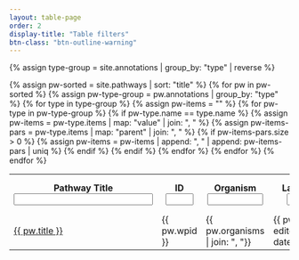 ```yaml
---
layout: table-page
order: 2
display-title: "Table filters"
btn-class: "btn-outline-warning"
---
```


{% assign type-group = site.annotations | group_by: "type" | reverse %}
<div class="table-responsive-sm">
<table  class="table table-sm" id="myTable">
  <col style="width:500px" />
  <col style="width:75px" />
  <col style="width:auto" />
  <col style="width:120px" />
  <th>Pathway Title
  <!-- NOTE: SORT IS TOO SLOW FOR FULL TABLE -->
  <span id="sortable" onclick="sortTable(0)" title="Sort by title" style="color: #666;"><i class="fa fa-sort"></i></span>
  <br /><input type="text" id="0" style="width:250px;" onkeyup="filterTable()"></th>
  <th>ID
  <span id="sortable" onclick="sortTable(1)" title="Sort by ID" style="color: #666;"><i class="fa fa-sort"></i></span>
  <br /><input type="text" id="1" style="width:50px;" onkeyup="filterTable()"></th>
  <th>Organism
  <span id="sortable" onclick="sortTable(2)" title="Sort by organism" style="color: #666;"><i class="fa fa-sort"></i></span>
  <br /><input type="text" id="2" style="width:100px;" onkeyup="filterTable()"></th>
  <th>Last Edited
  <span id="sortable" onclick="sortTable(3)" title="Sort by last edited date" style="color: #666;"><i class="fa fa-sort"></i></span>
  <br /><input type="text" id="3" style="width:70px;" onkeyup="filterTable()"></th>
  <th>Communities
  <span id="sortable" onclick="sortTable(4)" title="Sort by communities" style="color: #666;"><i class="fa fa-sort"></i></span>
  <br /><input type="text" id="4" style="width:100px;" onkeyup="filterTable()"></th>
  <th>Pathway Terms
  <span id="sortable" onclick="sortTable(5)" title="Sort by pathway ontology terms" style="color: #666;"><i class="fa fa-sort"></i></span>
  <br /><input type="text" id="5" style="width:100px;" onkeyup="filterTable()"></th>
  <th>Disease Terms
  <span id="sortable" onclick="sortTable(6)" title="Sort by disease ontology terms" style="color: #666;"><i class="fa fa-sort"></i></span>
  <br /><input type="text" id="6" style="width:100px;" onkeyup="filterTable()"></th>
  <th>Cell Types
  <span id="sortable" onclick="sortTable(7)" title="Sort by cell type ontology terms" style="color: #666;"><i class="fa fa-sort"></i></span>
  <br /><input type="text" id="7" style="width:100px;" onkeyup="filterTable()"></th>
  {% assign pw-sorted = site.pathways | sort: "title" %}
  {% for pw in pw-sorted %}
  {% assign pw-type-group = pw.annotations | group_by: "type" %}
  <tr>
    <td title="{{ pw.title }}" style="overflow: hidden; max-height: 50px; white-space: nowrap; text-overflow: ellipsis;">
      <a href="{{ pw.url }}">{{ pw.title }}</a>
    </td>
    <td>{{ pw.wpid }}</td>
    <td title="{{ pw.organisms | join: ", "}}">{{ pw.organisms | join: ", "}}</td>
    <td>{{ pw.last-edited | date_to_string}}</td>
    <td title="{{ pw.communities | join: ", "}}">{{ pw.communities | join: ", "}}</td>
    {% for type in type-group %}  
      {% assign pw-items = "" %}
      {% for pw-type in pw-type-group %}
        {% if pw-type.name == type.name %}
          {% assign pw-items = pw-type.items | map: "value" | join: ", " %}
          {% assign pw-items-pars = pw-type.items | map: "parent" | join: ", " %}
          {% if pw-items-pars.size > 0 %}
            {% assign pw-items = pw-items | append: ", " | append: pw-items-pars | uniq %}
          {% endif %}
        {% endif %}
      {% endfor %}
      <td title="{{ pw-items }}">
      <div style="overflow: hidden; max-height: 50px; white-space: nowrap; text-overflow: ellipsis;">
      {{ pw-items }}
      </div>
      </td>
    {% endfor %}
  </tr>
  {% endfor %}
</table>
</div>

<script>
// Declare one-time variables
var table = document.getElementById("myTable");
var tr = table.getElementsByTagName("tr");
var sortSpans = document.getElementsByClassName("fa-sort");
countVisibleRows()

function showhideSort(spans, state){
  for (var i=0; i< spans.length; i++){
    spans[i].style.display= state; 
  }
}

// Assume filter input ids are incrementing numbers as Strings
var numCols = table.rows[0].cells.length;
var fils = {}
for (var c=0; c < numCols; c++){
  fils[c.toString()] = c;
}

// URL PARAMETERS
var orgList, comList, pwoList, dioList, ctoList;
var url_string = window.location.href;
var url = new URL(url_string);
if (url.searchParams.toString().length > 0){
  orgList = url.searchParams.get("Organism");
  comList = url.searchParams.get("Community");
  pwoList = url.searchParams.get("Pathway Ontology");
  dioList = url.searchParams.get("Disease Ontology");
  ctoList = url.searchParams.get("Cell Type Ontology");
} else {
  // Any defaults if no parameters provided
  orgList = null;
  comList = null;
  pwoList = null;
  dioList = null;
  ctoList = null;

}  
// console.log(dioList);
document.getElementById(2).value = orgList;
document.getElementById(4).value = comList;
document.getElementById(5).value = pwoList;
document.getElementById(6).value = dioList;
document.getElementById(7).value = ctoList;
filterTable();

function filterTable() {
  // Declare variables
  var activeFils, emptyFils, input, filter, td, i, txtValue;
  activeFils = [];
  emptyFils = [];

  // Define empty and active filter sets
  Object.keys(fils).forEach(key => {
    input = document.getElementById(key);
    filter = input.value.toUpperCase();
    if (filter.length > 0){
      activeFils.push(key);
    } else {
      emptyFils.push(key);
    }
  });

  // Loop through all table rows
  for (i = 0; i < tr.length; i++) {
    // Loop through column filters
    if(emptyFils.length > 0) {
      // Show all rows if an column filter is empty 
      tr[i].style.display = "";
    }
    // Loop through active column filters
    activeFils.forEach(key => {
      input = document.getElementById(key);
      filter = input.value.toUpperCase();
      td = tr[i].getElementsByTagName("td")[fils[key]];
      if (td) {
        txtValue = td.textContent || td.innerText;
        if (txtValue.toUpperCase().indexOf(filter) !== -1 
        && tr[i].style.display != "none") {
          // Show those that match the filter and aren't already hidden
          tr[i].style.display = "";
        } else {
          // Hide those that don't match the filter
          tr[i].style.display = "none";
        }
      } 
    });
  }
  countVisibleRows();
}

function countVisibleRows() {
  var rows = table.rows;
  var z = 0;
  var sort = true;
  for (var q = 1; q < rows.length; q++) {
    if (rows[q].style.display == ""){ //visible row
      z++;
      if (z > 200){ // SORT THRESHOLD
        sort = false;
        break;
      }
    }
  }
  if (sort){
    showhideSort(sortSpans, '');
  } else {
    showhideSort(sortSpans, 'none');
  }
}

// NOTE: TOO SLOW FOR FULL TABLE
function sortTable(n) {
  var table, rows, switching, q ,r, x, y, shouldSwitch, dir, switchcount = 0;
  var visibleRows = [];
  table = document.getElementById("myTable");
  switching = true;
  dir = "asc";
  rows = table.rows;
  /* Collect visible rows (except the
  first, which contains table headers) */
  for (q = 1; q < rows.length; q++) {
    if (rows[q].style.display == ""){ //visible row
      visibleRows.push(q);
    }
  }
  while (switching) {
    switching = false;
    /* Loop through all VISIBLE table rows (+1) */
    for (r = 0; r < (visibleRows.length - 1); r++) {
      shouldSwitch = false;
      /* Get the two elements you want to compare,
      one from current row and one from the next: */
      x = rows[visibleRows[r]].getElementsByTagName("TD")[n];
      y = rows[visibleRows[r + 1]].getElementsByTagName("TD")[n];
      /* Check if the two rows should switch place,
      based on the direction, asc or desc: */
      if (dir == "asc") {
        if (n == 3){ // Date
          if (new Date(x.innerHTML) > new Date(y.innerHTML)) {
            shouldSwitch = true;
            break;
          }
        } else if (n == 1) { // WPID (numeric part)
          if (x.innerHTML.split("WP")[1] > y.innerHTML.split("WP")[1]) {
            shouldSwitch = true;
            break;
          }
        } else if (n == 0) { // hyperlinked title
          if (x.innerHTML.toLowerCase().split(">")[1] > y.innerHTML.toLowerCase().split(">")[1]) {
            shouldSwitch = true;
            break;
          }
        } else { // all other columns
          if (x.innerHTML.toLowerCase() > y.innerHTML.toLowerCase()) {
            shouldSwitch = true;
            break;
          }
        }
      } else if (dir == "desc") {
        if (n == 3){ // Date
          if (new Date(x.innerHTML) < new Date(y.innerHTML)) {
            shouldSwitch = true;
            break;
          }
        } else if (n == 0) { // hyperlinked title
          if (x.innerHTML.toLowerCase().split(">")[1] < y.innerHTML.toLowerCase().split(">")[1]) {
            shouldSwitch = true;
            break;
          }
        } else {
          if (x.innerHTML.toLowerCase() < y.innerHTML.toLowerCase()) {
            shouldSwitch = true;
            break;
          }
        }
      }
    }
    if (shouldSwitch) {
      rows[visibleRows[r]].parentNode.insertBefore(rows[visibleRows[r + 1]], rows[visibleRows[r]]);
      switching = true;
      switchcount ++;
      // recollect visible rows
      visibleRows = [];
      for (q = 1; q < rows.length; q++) {
        if (rows[q].style.display == ""){ //visible row
          visibleRows.push(q);
        }
      }
    } else {
      if (switchcount == 0 && dir == "asc") {
        dir = "desc";
        switching = true;
      }
    }
  }
}
</script>
